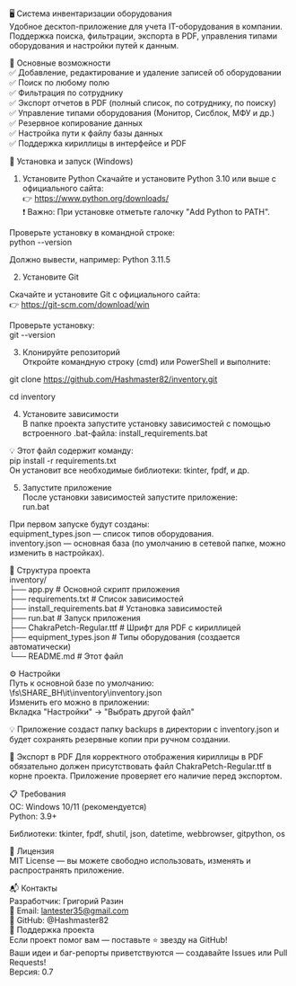 🖥️ Система инвентаризации оборудования\
Удобное десктоп-приложение для учета IT-оборудования в компании. Поддержка поиска, фильтрации, экспорта в PDF, управления типами оборудования и настройки путей к данным. 

🌟 Основные возможности \
✅ Добавление, редактирование и удаление записей об оборудовании\
✅ Поиск по любому полю\
✅ Фильтрация по сотруднику\
✅ Экспорт отчетов в PDF (полный список, по сотруднику, по поиску)\
✅ Управление типами оборудования (Монитор, Сисблок, МФУ и др.)\
✅ Резервное копирование данных\
✅ Настройка пути к файлу базы данных\
✅ Поддержка кириллицы в интерфейсе и PDF

🚀 Установка и запуск (Windows)
1. Установите Python
Скачайте и установите Python 3.10 или выше с официального сайта:\
👉 https://www.python.org/downloads/ \
❗ Важно: При установке отметьте галочку "Add Python to PATH".

Проверьте установку в командной строке:\
python --version

Должно вывести, например: Python 3.11.5

2. Установите Git

Скачайте и установите Git с официального сайта:\
👉 https://git-scm.com/download/win

Проверьте установку:\
git --version

3. Клонируйте репозиторий\
Откройте командную строку (cmd) или PowerShell и выполните:

git clone https://github.com/Hashmaster82/inventory.git

cd inventory

4. Установите зависимости\
В папке проекта запустите установку зависимостей с помощью встроенного .bat-файла:
install_requirements.bat

💡 Этот файл содержит команду:\
pip install -r requirements.txt\
Он установит все необходимые библиотеки: tkinter, fpdf, и др. 

5. Запустите приложение\
После установки зависимостей запустите приложение:\
run.bat

При первом запуске будут созданы:\
equipment_types.json — список типов оборудования.\
inventory.json — основная база (по умолчанию в сетевой папке, можно изменить в настройках).

📁 Структура проекта\
inventory/\
├── app.py                  # Основной скрипт приложения\
├── requirements.txt        # Список зависимостей\
├── install_requirements.bat # Установка зависимостей\
├── run.bat                 # Запуск приложения\
├── ChakraPetch-Regular.ttf # Шрифт для PDF с кириллицей\
├── equipment_types.json    # Типы оборудования (создается автоматически)\
└── README.md               # Этот файл

⚙️ Настройки\
Путь к основной базе по умолчанию:\
\\fs\SHARE_BH\it\inventory\inventory.json\
Изменить его можно в приложении:\
Вкладка "Настройки" → "Выбрать другой файл"

💡 Приложение создаст папку backups в директории с inventory.json и будет сохранять резервные копии при ручном создании. 

📄 Экспорт в PDF
Для корректного отображения кириллицы в PDF обязательно должен присутствовать файл ChakraPetch-Regular.ttf в корне проекта.
Приложение проверяет его наличие перед экспортом.

📋 Требования\
ОС: Windows 10/11 (рекомендуется)\
Python: 3.9+

Библиотеки: tkinter, fpdf, shutil, json, datetime, webbrowser, gitpython, os

📄 Лицензия\
MIT License — вы можете свободно использовать, изменять и распространять приложение.

📬 Контакты\
Разработчик: Григорий Разин\
📧 Email: lantester35@gmail.com\
🐙 GitHub: @Hashmaster82\
🙌 Поддержка проекта\
Если проект помог вам — поставьте ⭐️ звезду на GitHub!\
Ваши идеи и баг-репорты приветствуются — создавайте Issues или Pull Requests!\
Версия: 0.7